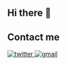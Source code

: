 ## Hi there 👋





## Contact me

<a href="https://www.linkedin.com/in/jer%C3%B3nimo-di-leo-muntaner/" target="_blank">
<img src=https://img.shields.io/badge/linkedin-%230077B5.svg?style=for-the-badge&logo=linkedin&logoColor=white alt=twitter style="margin-bottom: 5px;" />

<a href="mailto:jerodileo@gmail.com" target="_blank">
<img src=https://img.shields.io/badge/gmail-%2300acee.svg?color=EA4335&style=for-the-badge&logo=gmail&logoColor=white alt=gmail style="margin-bottom: 5px;" />

